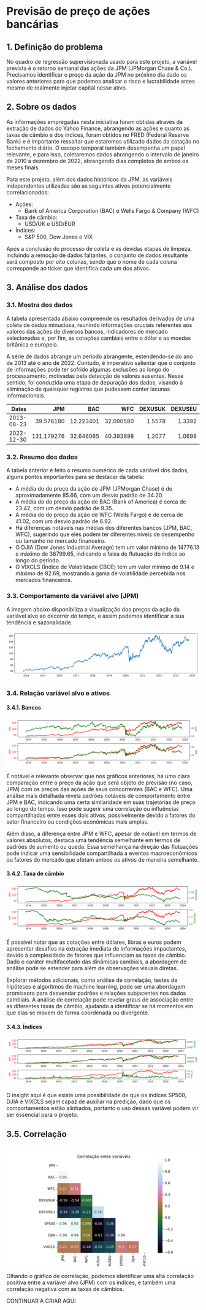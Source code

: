 # Previsão de preço de ações bancárias

## 1. Definição do problema
No quadro de regressão supervisionada usado para este projeto, a variável prevista é o retorno semanal das ações da JPM (JPMorgan Chase & Co.). Precisamos identificar o preço da ação da JPM no próximo dia dado os valores anteriores para que podemos analisar o risco e lucrabilidade antes mesmo de realmente injetar capital nesse ativo. 


## 2. Sobre os dados
As informações empregadas nesta iniciativa foram obtidas através da extração de dados do Yahoo Finance, abrangendo as ações e quanto as taxas de câmbio e dos índices, foram obtidos no FRED (Federal Reserve Bank) e é importante ressaltar que estaremos utilizado dados da cotação no fechamento diário. O escopo temporal também desempenha um papel relevante, e para isso, coletaremos dados abrangendo o intervalo de janeiro de 2010 a dezembro de 2022, abrangendo dias completos de ambos os meses finais.

Para este projeto, além dos dados históricos da JPM, as variáveis independentes utilizadas são as seguintes ativos potencialmente correlacionados:

- Ações:
   - Bank of America Corporation (BAC) e Wells Fargo & Company (WFC)
- Taxa de câmbio:
   - USD/UK e USD/EUR
- Índices:
   - S&P 500, Dow Jones e VIX

Após a conclusão do processo de coleta e as devidas etapas de limpeza, incluindo a remoção de dados faltantes, o conjunto de dados resultante será composto por oito colunas, sendo que o nome de cada coluna corresponde ao ticker que identifica cada um dos ativos.

## 3. Análise dos dados

### 3.1. Mostra dos dados
A tabela apresentada abaixo compreende os resultados derivados de uma coleta de dados minuciosa, reunindo informações cruciais referentes aos valores das ações de diversos bancos, indicadores de mercado selecionados e, por fim, as cotações cambiais entre o dólar e as moedas britânica e europeia.

A série de dados abrange um período abrangente, estendendo-se do ano de 2013 até o ano de 2022. Contudo, é imperativo salientar que o conjunto de informações pode ter sofrido algumas exclusões ao longo do processamento, motivadas pela detecção de valores ausentes. Nesse sentido, foi conduzida uma etapa de depuração dos dados, visando à eliminação de quaisquer registros que pudessem conter lacunas informacionais.

|      Dates |        JPM |       BAC |       WFC | DEXUSUK | DEXUSEU |  SP500 |     DJIA | VIXCLS |
|-----------:|-----------:|----------:|----------:|--------:|--------:|-------:|---------:|-------:|
| 2013-08-23 |  39.576180 | 12.223401 | 32.090580 |  1.5578 |  1.3392 | 1663.5 | 15010.51 |  13.98 |
| 2022-12-30 | 131.179276 | 32.646065 | 40.393898 |  1.2077 |  1.0698 | 3839.5 | 33147.25 |  21.67 |

### 3.2. Resumo dos dados
A tabela anterior é feito o resumo numérico de cada variável dos dados, alguns pontos importantes para se destacar da tabela:
- A média do do preço da ação de JPM (JPMorgan Chase) é de aproximadamente 85.66, com um desvio padrão de 34.20.
- A média do do preço da ação de BAC (Bank of America) é cerca de 23.42, com um desvio padrão de 9.35.
- A média do do preço da ação de WFC (Wells Fargo) é de cerca de 41.02, com um desvio padrão de 6.92.
- Há diferenças notáveis nas médias dos diferentes bancos (JPM, BAC, WFC), sugerindo que eles podem ter diferentes níveis de desempenho ou tamanho no mercado financeiro.
- O DJIA (Dow Jones Industrial Average) tem um valor mínimo de 14776.13 e máximo de 36799.65, indicando a faixa de flutuação do índice ao longo do período.
- O VIXCLS (Índice de Volatilidade CBOE) tem um valor mínimo de 9.14 e máximo de 82.69, mostrando a gama de volatilidade percebida nos mercados financeiros.

### 3.3. Comportamento da variável alvo (JPM)
A imagem abaixo disponibiliza a visualização dos preços da ação da variável alvo ao decorrer do tempo, e assim podemos identificar a sua tendência e sazonalidade.

![image info](./reports/images/jpm_stocks.png)

### 3.4. Relação variável alvo e ativos
#### 3.4.1. Bancos

![image info](./reports/images/jpm_wfc_bac.png)

É notável e relevante observar que nos gráficos anteriores, há uma clara comparação entre o preço da ação que será objeto de previsão (no caso, JPM) com os preços das ações de seus concorrentes (BAC e WFC). Uma análise mais detalhada revela padrões notáveis de comportamento entre JPM e BAC, indicando uma certa similaridade em suas trajetórias de preço ao longo do tempo. Isso pode sugerir uma correlação ou influências compartilhadas entre esses dois ativos, possivelmente devido a fatores do setor financeiro ou condições econômicas mais amplas.

Além disso, a diferença entre JPM e WFC, apesar de notável em termos de valores absolutos, destaca uma tendência semelhante em termos de padrões de aumento ou queda. Essa semelhança na direção das flutuações pode indicar uma sensibilidade compartilhada a eventos macroeconômicos ou fatores do mercado que afetam ambos os ativos de maneira semelhante.

#### 3.4.2. Taxa de câmbio

![image info](./reports/images/jpm_currencies.png)

É possível notar que as cotações entre dólares, libras e euros podem apresentar desafios na extração imediata de informações impactantes, devido à complexidade de fatores que influenciam as taxas de câmbio. Dado o caráter multifacetado das dinâmicas cambiais, a abordagem de análise pode se estender para além de observações visuais diretas.

Explorar métodos adicionais, como análise de correlação, testes de hipóteses e algoritmos de machine learning, pode ser uma abordagem promissora para desvendar padrões e relações subjacentes nos dados cambiais. A análise de correlação pode revelar graus de associação entre as diferentes taxas de câmbio, ajudando a identificar se há momentos em que elas se movem de forma coordenada ou divergente.

#### 3.4.3. Índices

![image info](./reports/images/jpm_indicies.png)

O insight aqui é que existe uma possibilidade de que os indíces SP500, DJIA e VIXCLS sejam capaz de auxiliar na predição, dado que os comportamentos estão alinhados, portanto o uso dessas variável podem vir ser essencial para o projeto.

## 3.5. Correlação

![image info](./reports/images/correlacao.png)

Olhando o gráfico de correlação, podemos identificar uma alta correlação positiva entre a variável alvo (JPM) com os indíces, e também uma correlação negativa com as taxas de câmbios. 

CONTINUAR A CRIAR AQUI